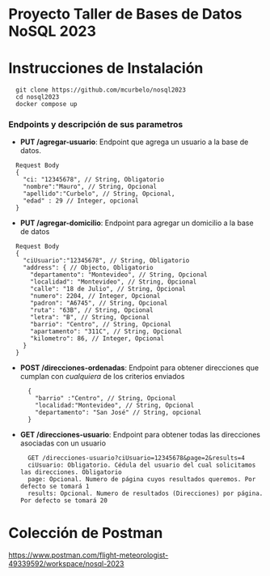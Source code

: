 # Proyecto Taller de Bases de Datos NoSQL 2023

# Instrucciones de Instalación

```
  git clone https://github.com/mcurbelo/nosql2023
  cd nosql2023
  docker compose up
```

### Endpoints y descripción de sus parametros

* **PUT /agregar-usuario**: Endpoint que agrega un usuario a la base de datos.
```
  Request Body
  {
    "ci: "12345678", // String, Obligatorio
    "nombre":"Mauro", // String, Opcional
    "apellido":"Curbelo", // String, Opcional,
    "edad" : 29 // Integer, opcional
  }
```
* **PUT /agregar-domicilio**: Endpoint para agregar un domicilio a la base de datos

```
  Request Body
  {
    "ciUsuario":"12345678", // String, Obligatorio
    "address": { // Objecto, Obligatorio
      "departamento": "Montevideo", // String, Opcional
      "localidad": "Montevideo", // String, Opcional
      "calle": "18 de Julio", // String, Opcional
      "numero": 2204, // Integer, Opcional
      "padron": "A6745", // String, Opcional
      "ruta": "63B", // String, Opcional
      "letra": "B", // String, Opcional
      "barrio": "Centro", // String, Opcional
      "apartamento": "311C", // String, Opcional
      "kilometro": 86, // Integer, Opcional
    }
  }
```
* **POST /direcciones-ordenadas**: Endpoint para obtener direcciones que cumplan con _cualquiera_ de los criterios enviados
  ```
    {
      "barrio" :"Centro", // String, Opcional
      "localidad:"Montevideo", // String, Opcional
      "departamento": "San José" // String, opcional
    }
  ```

* **GET /direcciones-usuario**: Endpoint para obtener todas las direcciones asociadas con un usuario
  ```
    GET /direcciones-usuario?ciUsuario=12345678&page=2&results=4
    ciUsuario: Obligatorio. Cédula del usuario del cual solicitamos las direcciones. Obligatorio
    page: Opcional. Numero de página cuyos resultados queremos. Por defecto se tomará 1
    results: Opcional. Numero de resultados (Direcciones) por página. Por defecto se tomará 20
  ```

# Colección de Postman
https://www.postman.com/flight-meteorologist-49339592/workspace/nosql-2023
